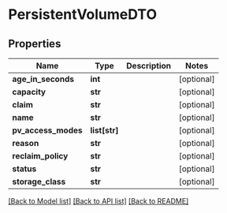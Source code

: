 # PersistentVolumeDTO

## Properties
Name | Type | Description | Notes
------------ | ------------- | ------------- | -------------
**age_in_seconds** | **int** |  | [optional] 
**capacity** | **str** |  | [optional] 
**claim** | **str** |  | [optional] 
**name** | **str** |  | [optional] 
**pv_access_modes** | **list[str]** |  | [optional] 
**reason** | **str** |  | [optional] 
**reclaim_policy** | **str** |  | [optional] 
**status** | **str** |  | [optional] 
**storage_class** | **str** |  | [optional] 

[[Back to Model list]](../README.md#documentation-for-models) [[Back to API list]](../README.md#documentation-for-api-endpoints) [[Back to README]](../README.md)


